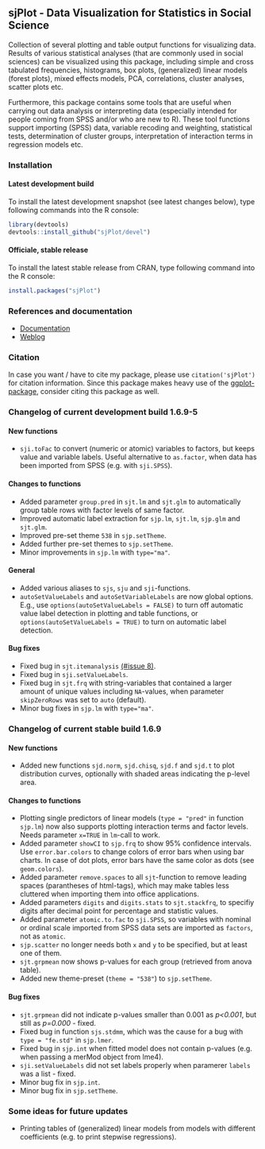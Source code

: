 sjPlot - Data Visualization for Statistics in Social Science
------------------------------------------------------------------------------
Collection of several plotting and table output functions for visualizing data. Results of various statistical analyses (that are commonly used in social sciences) can be visualized using this package, including simple and cross tabulated frequencies, histograms, box plots, (generalized) linear models (forest plots), mixed effects models, PCA, correlations, cluster analyses, scatter plots etc.

Furthermore, this package contains some tools that are useful when carrying out data analysis or interpreting data (especially intended for people coming from SPSS and/or who are new to R). These tool functions support importing (SPSS) data, variable recoding and weighting, statistical tests, determination of cluster groups, interpretation of interaction terms in regression models etc.


### Installation

#### Latest development build

To install the latest development snapshot (see latest changes below), type following commands into the R console:

```r
library(devtools)
devtools::install_github("sjPlot/devel")
```

#### Officiale, stable release
To install the latest stable release from CRAN, type following command into the R console:

```r
install.packages("sjPlot")
```

### References and documentation

- [Documentation](http://www.strengejacke.de/sjPlot/)
- [Weblog](http://strengejacke.wordpress.com/sjplot-r-package/)


### Citation

In case you want / have to cite my package, please use `citation('sjPlot')` for citation information. Since this package makes heavy use of the [ggplot-package](http://cran.r-project.org/web/packages/ggplot2/index.html), consider citing this package as well.

### Changelog of current development build 1.6.9-5

#### New functions
* `sji.toFac` to convert (numeric or atomic) variables to factors, but keeps value and variable labels. Useful alternative to `as.factor`, when data has been imported from SPSS (e.g. with `sji.SPSS`).

#### Changes to functions
* Added parameter `group.pred` in `sjt.lm` and `sjt.glm` to automatically group table rows with factor levels of same factor.
* Improved automatic label extraction for `sjp.lm`, `sjt.lm`, `sjp.glm` and `sjt.glm`.
* Improved pre-set theme `538` in `sjp.setTheme`.
* Added further pre-set themes to `sjp.setTheme`.
* Minor improvements in `sjp.lm` with `type="ma"`.

#### General
* Added various aliases to `sjs`, `sju` and `sji`-functions.
* `autoSetValueLabels` and `autoSetVariableLabels` are now global options. E.g., use `options(autoSetValueLabels = FALSE)` to turn off automatic value label detection in plotting and table functions, or `options(autoSetValueLabels = TRUE)` to turn on automatic label detection.

#### Bug fixes
* Fixed bug in `sjt.itemanalysis` [(#issue 8)](https://github.com/sjPlot/devel/issues/8).
* Fixed bug in `sji.setValueLabels`.
* Fixed bug in `sjt.frq` with string-variables that contained a larger amount of unique values including `NA`-values, when parameter `skipZeroRows` was set to `auto` (default).
* Minor bug fixes in `sjp.lm` with `type="ma"`.


### Changelog of current stable build 1.6.9

#### New functions
* Added new functions `sjd.norm`, `sjd.chisq`, `sjd.f` and `sjd.t` to plot distribution curves, optionally with shaded areas indicating the p-level area.

#### Changes to functions
* Plotting single predictors of linear models (`type = "pred"` in function `sjp.lm`) now also supports plotting interaction terms and factor levels. Needs parameter `x=TRUE` in `lm`-call to work.
* Added parameter `showCI` to `sjp.frq` to show 95% confidence intervals. Use `error.bar.colors` to change colors of error bars when using bar charts. In case of dot plots, error bars have the same color as dots (see `geom.colors`).
* Added parameter `remove.spaces` to all `sjt`-function to remove leading spaces (parantheses of html-tags), which may make tables less cluttered when importing them into office applications.
* Added parameters `digits` and `digits.stats` to `sjt.stackfrq`, to specifiy digits after decimal point for percentage and statistic values.
* Added parameter `atomic.to.fac` to `sji.SPSS`, so variables with nominal or ordinal scale imported from SPSS data sets are imported as `factors`, not as `atomic`.
* `sjp.scatter` no longer needs both `x` and `y` to be specified, but at least one of them.
* `sjt.grpmean` now shows p-values for each group (retrieved from anova table).
* Added new theme-preset (`theme = "538"`) to `sjp.setTheme`.

#### Bug fixes
* `sjt.grpmean` did not indicate p-values smaller than 0.001 as _p<0.001_, but still as _p=0.000_ - fixed.
* Fixed bug in function `sjs.stdmm`, which was the cause for a bug with `type = "fe.std"` in `sjp.lmer`.
* Fixed bug in `sjp.int` when fitted model does not contain p-values (e.g. when passing a merMod object from lme4).
* `sji.setValueLabels` did not set labels properly when paramerer `labels` was a list - fixed.
* Minor bug fix in `sjp.int`.
* Minor bug fix in `sjp.setTheme`.


### Some ideas for future updates
* Printing tables of (generalized) linear models from models with different coefficients (e.g. to print stepwise regressions).
